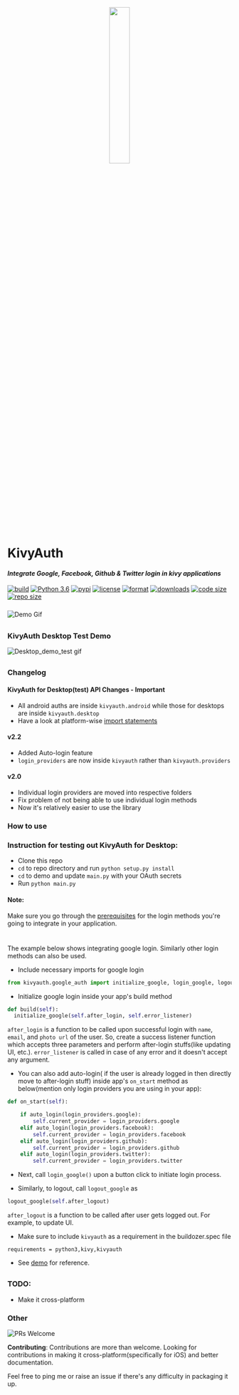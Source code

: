 <p align="center"> <img src="https://raw.githubusercontent.com/shashi278/social-auth-kivy/master/demo/kivyauth_logo.png" width="30%" ></img> </p>


# KivyAuth
#### *Integrate Google, Facebook, Github &amp; Twitter login in kivy applications*
[![build](https://travis-ci.org/shashi278/social-auth-kivy.svg?branch=master)](https://travis-ci.org/github/shashi278/social-auth-kivy/) [![Python 3.6](https://img.shields.io/pypi/pyversions/kivymd)](https://www.python.org/downloads/release/python-360/) [![pypi](https://img.shields.io/pypi/v/kivyauth)](https://pypi.org/project/KivyAuth/) [![license](https://img.shields.io/pypi/l/kivyauth)](https://github.com/shashi278/social-auth-kivy/blob/master/LICENSE) [![format](https://img.shields.io/pypi/format/kivyauth)](https://pypi.org/project/KivyAuth/#modal-close) [![downloads](https://img.shields.io/pypi/dm/kivyauth)](https://pypi.org/project/KivyAuth/) [![code size](https://img.shields.io/github/languages/code-size/shashi278/social-auth-kivy)]() [![repo size](https://img.shields.io/github/repo-size/shashi278/social-auth-kivy)]()

###
![Demo Gif](https://raw.githubusercontent.com/shashi278/social-auth-kivy/master/demo/demo.gif)

##
### KivyAuth Desktop Test Demo
![Desktop_demo_test gif](https://raw.githubusercontent.com/shashi278/social-auth-kivy/cross-platform/demo/kivyauth_desktop_alpha.gif)

##
### Changelog
#### KivyAuth for Desktop(test) API Changes - Important
  * All android auths are inside `kivyauth.android` while those for desktops are inside `kivyauth.desktop`
  * Have a look at platform-wise [import statements](https://github.com/shashi278/social-auth-kivy/blob/2995df6f4c27f264a986492599a94a79b84faabe/demo/main.py#L17)

#### v2.2
  * Added Auto-login feature
  * `login_providers` are now inside `kivyauth` rather than `kivyauth.providers`


#### v2.0
  * Individual login providers are moved into respective folders
  * Fix problem of not being able to use individual login methods
  * Now it's relatively easier to use the library

### How to use

### Instruction for testing out KivyAuth for Desktop:
* Clone this repo
* `cd` to repo directory and run `python setup.py install`
* `cd` to demo and update `main.py` with your OAuth secrets
* Run `python main.py`

#### Note:
  Make sure you go through the [prerequisites](https://github.com/shashi278/social-auth-kivy/blob/master/docs/prerequisites.md)
  for the login methods you're going to integrate in your application.

#
The example below shows integrating google login. Similarly other login methods can also be used.

* Include necessary imports for google login
```python
from kivyauth.google_auth import initialize_google, login_google, logout_google
```

* Initialize google login inside your app's build method
```python
def build(self):
  initialize_google(self.after_login, self.error_listener)
```
`after_login` is a function to be called upon successful login with `name`, `email`, and `photo url` of the user. So, create a success listener function which accepts three parameters and perform after-login stuffs(like updating UI, etc.). `error_listener` is called in case of any error and it doesn't accept any argument.

* You can also add auto-login( if the user is already logged in then directly move to after-login stuff) inside app's `on_start` method as below(mention only login providers you are using in your app):
```python
def on_start(self):

    if auto_login(login_providers.google):
        self.current_provider = login_providers.google
    elif auto_login(login_providers.facebook):
        self.current_provider = login_providers.facebook
    elif auto_login(login_providers.github):
        self.current_provider = login_providers.github
    elif auto_login(login_providers.twitter):
        self.current_provider = login_providers.twitter
```

* Next, call `login_google()` upon a button click to initiate login process.

* Similarly, to logout, call `logout_google` as
```python
logout_google(self.after_logout)
```
`after_logout` is a function to be called after user gets logged out. For example, to update UI.

* Make sure to include `kivyauth` as a requirement in the buildozer.spec file
```spec
requirements = python3,kivy,kivyauth
```

* See [demo](demo/) for reference.

##
  
### TODO:
  * Make it cross-platform

### Other
![PRs Welcome](https://img.shields.io/badge/PRs-welcome-brightgreen.svg?style=flat-square)

**Contributing**: Contributions are more than welcome. Looking for contributions in making it cross-platform(specifically for iOS) and better documentation.


Feel free to ping me or raise an issue if there's any difficulty in packaging it up.
      
